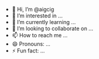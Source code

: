 - 👋 Hi, I’m @aigcig
- 👀 I’m interested in ...
- 🌱 I’m currently learning ...
- 💞️ I’m looking to collaborate on ...
- 📫 How to reach me ...
- 😄 Pronouns: ...
- ⚡ Fun fact: ...

<!---
aigcig/aigcig is a ✨ special ✨ repository because its `README.md` (this file) appears on your GitHub profile.
You can click the Preview link to take a look at your changes.
--->
